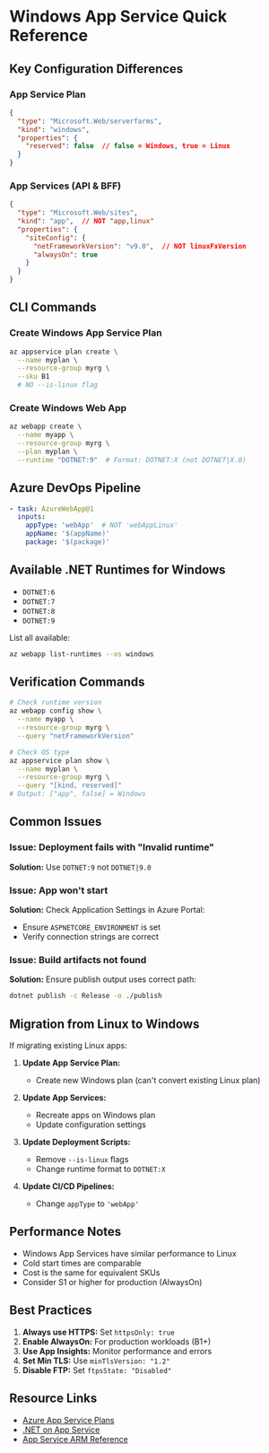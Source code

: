 # Windows App Service Quick Reference

## Key Configuration Differences

### App Service Plan
```json
{
  "type": "Microsoft.Web/serverfarms",
  "kind": "windows",
  "properties": {
    "reserved": false  // false = Windows, true = Linux
  }
}
```

### App Services (API & BFF)
```json
{
  "type": "Microsoft.Web/sites",
  "kind": "app",  // NOT "app,linux"
  "properties": {
    "siteConfig": {
      "netFrameworkVersion": "v9.0",  // NOT linuxFxVersion
      "alwaysOn": true
    }
  }
}
```

## CLI Commands

### Create Windows App Service Plan
```bash
az appservice plan create \
  --name myplan \
  --resource-group myrg \
  --sku B1
  # NO --is-linux flag
```

### Create Windows Web App
```bash
az webapp create \
  --name myapp \
  --resource-group myrg \
  --plan myplan \
  --runtime "DOTNET:9"  # Format: DOTNET:X (not DOTNET|X.0)
```

## Azure DevOps Pipeline

```yaml
- task: AzureWebApp@1
  inputs:
    appType: 'webApp'  # NOT 'webAppLinux'
    appName: '$(appName)'
    package: '$(package)'
```

## Available .NET Runtimes for Windows

- `DOTNET:6`
- `DOTNET:7`
- `DOTNET:8`
- `DOTNET:9`

List all available:
```bash
az webapp list-runtimes --os windows
```

## Verification Commands

```bash
# Check runtime version
az webapp config show \
  --name myapp \
  --resource-group myrg \
  --query "netFrameworkVersion"

# Check OS type
az appservice plan show \
  --name myplan \
  --resource-group myrg \
  --query "[kind, reserved]"
# Output: ["app", false] = Windows
```

## Common Issues

### Issue: Deployment fails with "Invalid runtime"
**Solution:** Use `DOTNET:9` not `DOTNET|9.0`

### Issue: App won't start
**Solution:** Check Application Settings in Azure Portal:
- Ensure `ASPNETCORE_ENVIRONMENT` is set
- Verify connection strings are correct

### Issue: Build artifacts not found
**Solution:** Ensure publish output uses correct path:
```bash
dotnet publish -c Release -o ./publish
```

## Migration from Linux to Windows

If migrating existing Linux apps:

1. **Update App Service Plan:**
   - Create new Windows plan (can't convert existing Linux plan)
   
2. **Update App Services:**
   - Recreate apps on Windows plan
   - Update configuration settings
   
3. **Update Deployment Scripts:**
   - Remove `--is-linux` flags
   - Change runtime format to `DOTNET:X`
   
4. **Update CI/CD Pipelines:**
   - Change `appType` to `'webApp'`

## Performance Notes

- Windows App Services have similar performance to Linux
- Cold start times are comparable
- Cost is the same for equivalent SKUs
- Consider S1 or higher for production (AlwaysOn)

## Best Practices

1. **Always use HTTPS:** Set `httpsOnly: true`
2. **Enable AlwaysOn:** For production workloads (B1+)
3. **Use App Insights:** Monitor performance and errors
4. **Set Min TLS:** Use `minTlsVersion: "1.2"`
5. **Disable FTP:** Set `ftpsState: "Disabled"`

## Resource Links

- [Azure App Service Plans](https://learn.microsoft.com/azure/app-service/overview-hosting-plans)
- [.NET on App Service](https://learn.microsoft.com/azure/app-service/configure-language-dotnet-framework)
- [App Service ARM Reference](https://learn.microsoft.com/azure/templates/microsoft.web/sites)
